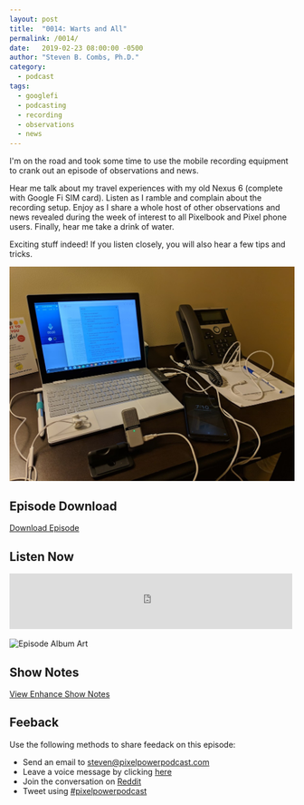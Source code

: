 ```yaml
---
layout: post
title:  "0014: Warts and All"
permalink: /0014/
date:   2019-02-23 08:00:00 -0500
author: "Steven B. Combs, Ph.D."
category:
  - podcast
tags:
  - googlefi
  - podcasting
  - recording
  - observations
  - news
---
```


I'm on the road and took some time to use the mobile recording equipment to crank out an episode of observations and news.

Hear me talk about my travel experiences with my old Nexus 6 (complete with Google Fi SIM card). Listen as I ramble and complain about the recording setup. Enjoy as I share a whole host of other observations and news revealed during the week of interest to all Pixelbook and Pixel phone users. Finally, hear me take a drink of water.

Exciting stuff indeed! If you listen closely, you will also hear a few tips and tricks.

![My mobile recording setup](/images/posts/2019-02-23-mobile-recording.jpg)

## Episode Download

[Download Episode](https://s3-us-west-2.amazonaws.com/anchor-audio-bank/staging/2019-12-19/18556d541a5bdef8bced01b431a24544.m4a)

## Listen Now

<p><iframe src="https://anchor.fm/pixelpowerpodcast/embed/episodes/0014-Warts-and-all-e39rj6" height="98px" width="500px" frameborder="0" scrolling="no"></iframe></p>

![Episode Album Art](/images/album-art/2019/0014.png)

## Show Notes

[View Enhance Show Notes](https://docs.google.com/document/d/1wDSi57aAgqKKKtKFE3WJtZcq_Dezi8xHB0sNd_2wZLA/edit?usp=sharing)

## Feeback

Use the following methods to share feedack on this episode:

* Send an email to <steven@pixelpowerpodcast.com>
* Leave a voice message by clicking [here](https://anchor.fm/pixelpowerpodcast/message)
* Join the conversation on [Reddit](https://www.reddit.com/r/pixelpowerpodcast/)
* Tweet using [#pixelpowerpodcast](https://twitter.com/search?q=%23pixelpowerpodcast&src=typed_query)
